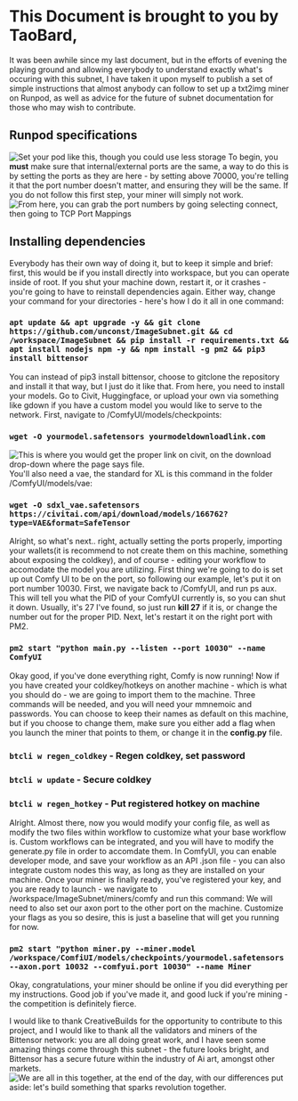 # This Document is brought to you by TaoBard,
It was been awhile since my last document, but in the efforts of evening the playing ground and allowing everybody to understand exactly what's occuring with this subnet, I have taken it upon myself to publish a set of simple instructions that almost anybody can follow to set up a txt2img miner on Runpod, as well as advice for the future of subnet documentation for those who may wish to contribute. 

## Runpod specifications
![Set your pod like this, though you could use less storage](/ImageSubnet/docs/images/runpodsettings.png) 
To begin, you **must** make sure that internal/external ports are the same, a way to do this is by setting the ports as they are here - by setting above 70000, you're telling it that the port number doesn't matter, and ensuring they will be the same. If you do not follow this first step, your miner will simply not work. 
![From here, you can grab the port numbers by going selecting connect, then going to TCP Port Mappings](/ImageSubnet/docs/images/TCP.png)

## Installing dependencies
Everybody has their own way of doing it, but to keep it simple and brief: first, this would be if you install directly into workspace, but you can operate inside of root. If you shut your machine down, restart it, or it crashes - you're going to have to reinstall dependencies again. Either way, change your command for your directories - here's how I do it all in one command:
### ```apt update && apt upgrade -y && git clone https://github.com/unconst/ImageSubnet.git && cd /workspace/ImageSubnet && pip install -r requirements.txt && apt install nodejs npm -y && npm install -g pm2 && pip3 install bittensor```
You can instead of pip3 install bittensor, choose to gitclone the repository and install it that way, but I just do it like that. From here, you need to install your models. Go to Civit, Huggingface, or upload your own via something like gdown if you have a custom model you would like to serve to the network. First, navigate to /ComfyUI/models/checkpoints:
### ```wget -O yourmodel.safetensors yourmodeldownloadlink.com```
![This is where you would get the proper link on civit, on the download drop-down where the page says file.](/ImageSubnet/docs/images/civit.png)
You'll also need a vae, the standard for XL is this command in the folder /ComfyUI/models/vae:
### ```wget -O sdxl_vae.safetensors https://civitai.com/api/download/models/166762?type=VAE&format=SafeTensor```
Alright, so what's next.. right, actually setting the ports properly, importing your wallets(it is recommend to not create them on this machine, something about exposing the coldkey), and of course - editing your workflow to accomodate the model you are utilizing. First thing we're going to do is set up out Comfy UI to be on the port, so following our example, let's put it on port number 10030. First, we navigate back to /ComfyUI, and run ps aux. This will tell you what the PID of your ComfyUI currently is, so you can shut it down. Usually, it's 27 I've found, so just run **kill 27** if it is, or change the number out for the proper PID. Next, let's restart it on the right port with PM2.
### ```pm2 start "python main.py --listen --port 10030" --name ComfyUI```
Okay good, if you've done everything right, Comfy is now running! Now if you have created your coldkey/hotkeys on another machine - which is what you should do - we are going to import them to the machine. Three commands will be needed, and you will need your mmnemoic and passwords. You can choose to keep their names as default on this machine, but if you choose to change them, make sure you either add a flag when you launch the miner that points to them, or change it in the **config.py** file. 
### `btcli w regen_coldkey` - Regen coldkey, set password
### `btcli w update` - Secure coldkey 
### `btcli w regen_hotkey` - Put registered hotkey on machine
Alright. Almost there, now you would modify your config file, as well as modify the two files within workflow to customize what your base workflow is. Custom workflows can be integrated, and you will have to modify the generate.py file in order to accomdate them. In ComfyUI, you can enable developer mode, and save your workflow as an API .json file - you can also integrate custom nodes this way, as long as they are installed on your machine. Once your miner is finally ready, you've registered your key, and you are ready to launch - we navigate to /workspace/ImageSubnet/miners/comfy and run this command: We will need to also set our axon port to the other port on the machine. Customize your flags as you so desire, this is just a baseline that will get you running for now. 
### `pm2 start "python miner.py --miner.model /workspace/ComfiUI/models/checkpoints/yourmodel.safetensors --axon.port 10032 --comfyui.port 10030" --name Miner`
Okay, congratulations, your miner should be online if you did everything per my instructions. Good job if you've made it, and good luck if you're mining - the competition is definitely fierce.

I would like to thank CreativeBuilds for the opportunity to contribute to this project, and I would like to thank all the validators and miners of the Bittensor network: you are all doing great work, and I have seen some amazing things come through this subnet - the future looks bright, and Bittensor has a secure future within the industry of Ai art, amongst other markets. 
![We are all in this together, at the end of the day, with our differences put aside: let's build something that sparks revolution together.](/ImageSubnet/docs/images/TheRevolution.jpg)
